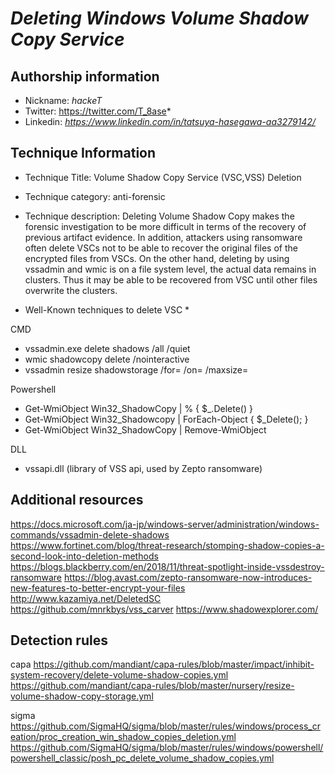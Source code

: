 # *Deleting Windows Volume Shadow Copy Service*

## Authorship information
* Nickname: *hackeT*
* Twitter: https://twitter.com/T_8ase*
* Linkedin: *https://www.linkedin.com/in/tatsuya-hasegawa-aa3279142/*
  
## Technique Information
* Technique Title: Volume Shadow Copy Service (VSC,VSS) Deletion
* Technique category: anti-forensic
* Technique description: Deleting Volume Shadow Copy makes the forensic investigation to be more difficult in terms of the recovery of previous artifact evidence. In addition, attackers using ransomware often delete VSCs not to be able to recover the original files of the encrypted files from VSCs. On the other hand, deleting by using vssadmin and wmic is on a file system level, the actual data remains in clusters. Thus it may be able to be recovered from VSC until other files overwrite the clusters.

* Well-Known techniques to delete VSC *

CMD
- vssadmin.exe delete shadows /all /quiet
- wmic shadowcopy delete /nointeractive
- vssadmin resize shadowstorage /for=<backed volume> /on=<backup location volume> /maxsize=<new size>

Powershell
- Get-WmiObject Win32_ShadowCopy | % { $_.Delete() }
- Get-WmiObject Win32_Shadowcopy | ForEach-Object { $_Delete(); }
- Get-WmiObject Win32_ShadowCopy | Remove-WmiObject

DLL
- vssapi.dll (library of VSS api, used by Zepto ransomware)
 

## Additional resources
https://docs.microsoft.com/ja-jp/windows-server/administration/windows-commands/vssadmin-delete-shadows
https://www.fortinet.com/blog/threat-research/stomping-shadow-copies-a-second-look-into-deletion-methods
https://blogs.blackberry.com/en/2018/11/threat-spotlight-inside-vssdestroy-ransomware
https://blog.avast.com/zepto-ransomware-now-introduces-new-features-to-better-encrypt-your-files
http://www.kazamiya.net/DeletedSC
https://github.com/mnrkbys/vss_carver
https://www.shadowexplorer.com/


## Detection rules
capa
https://github.com/mandiant/capa-rules/blob/master/impact/inhibit-system-recovery/delete-volume-shadow-copies.yml
https://github.com/mandiant/capa-rules/blob/master/nursery/resize-volume-shadow-copy-storage.yml

sigma
https://github.com/SigmaHQ/sigma/blob/master/rules/windows/process_creation/proc_creation_win_shadow_copies_deletion.yml
https://github.com/SigmaHQ/sigma/blob/master/rules/windows/powershell/powershell_classic/posh_pc_delete_volume_shadow_copies.yml
